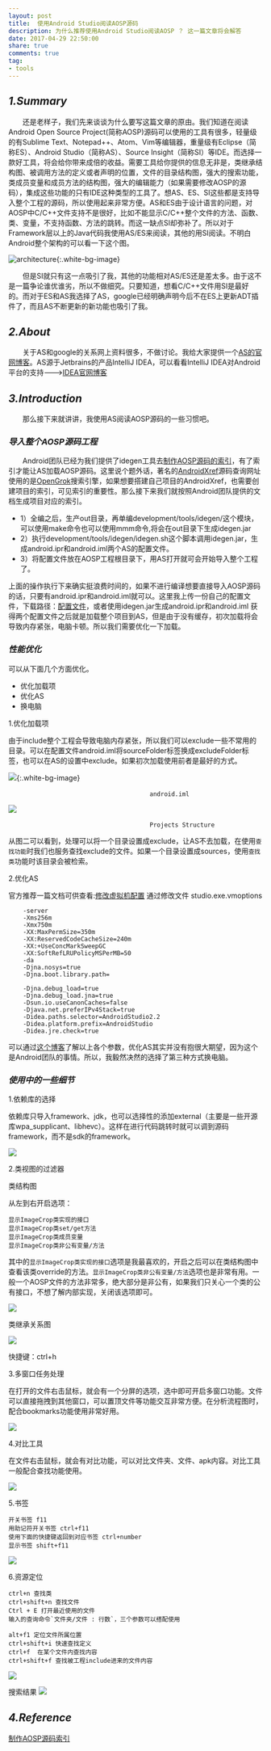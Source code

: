 ```yaml
---
layout: post
title:  使用Android Studio阅读AOSP源码
description: 为什么推荐使用Android Studio阅读AOSP ？ 这一篇文章将会解答
date: 2017-04-29 22:50:00
share: true
comments: true
tag:
- tools
---
```


## *1.Summary*
&emsp;&emsp;还是老样子，我们先来谈谈为什么要写这篇文章的原由。我们知道在阅读Android Open Source Project(简称AOSP)源码可以使用的工具有很多，轻量级的有Sublime Text、Notepad++、Atom、Vim等编辑器，重量级有Eclipse（简称ES）、Android Studio（简称AS）、Source Insight（简称SI）等IDE。而选择一款好工具，将会给你带来成倍的收益。需要工具给你提供的信息无非是，类继承结构图、被调用方法的定义或者声明的位置，文件的目录结构图，强大的搜索功能，类成员变量和成员方法的结构图，强大的编辑能力（如果需要修改AOSP的源码），集成这些功能的只有IDE这种类型的工具了。想AS、ES、SI这些都是支持导入整个工程的源码，所以使用起来非常方便。AS和ES由于设计语言的问题，对AOSP中C/C++文件支持不是很好，比如不能显示C/C++整个文件的方法、函数、类、变量，不支持函数、方法的跳转。而这一缺点SI却弥补了。所以对于Framework层以上的Java代码我使用AS/ES来阅读，其他的用SI阅读。不明白Android整个架构的可以看一下这个图。

![architecture]({{site.baseurl}}/asset/tools/2017-04-29-android_architecture.png){:.white-bg-image}

&emsp;&emsp;但是SI就只有这一点吸引了我，其他的功能相对AS/ES还是差太多。由于这不是一篇争论谁优谁劣，所以不做细究。只要知道，想看C/C++文件用SI是最好的。而对于ES和AS我选择了AS，google已经明确声明今后不在ES上更新ADT插件了，而且AS不断更新的新功能也吸引了我。

## *2.About*
&emsp;&emsp;关于AS和google的关系网上资料很多，不做讨论。我给大家提供一个[AS的官网博客](http://tools.android.com/recent)。AS源于Jetbrains的产品IntelliJ IDEA，可以看看IntelliJ IDEA对Android平台的支持--->[IDEA官网博客](https://www.jetbrains.com/help/idea/2017.1/android.html)

## *3.Introduction*
&emsp;&emsp;那么接下来就讲讲，我使用AS阅读AOSP源码的一些习惯吧。

### _导入整个AOSP源码工程_
&emsp;&emsp;Android团队已经为我们提供了idegen工具去[制作AOSP源码的索引](https://android.googlesource.com/platform/development/+/master/tools/idegen/README)，有了索引才能让AS加载AOSP源码。这里说个题外话，著名的[AndroidXref](http://androidxref.com/)源码查询网址使用的是[OpenGrok](http://opengrok.github.io/OpenGrok/)搜索引擎，如果想要搭建自己项目的AndroidXref，也需要创建项目的索引，可见索引的重要性。那么接下来我们就按照Android团队提供的文档生成项目对应的索引。

- 1）全编之后，生产out目录，再单编development/tools/idegen/这个模块，可以使用make命令也可以使用mmm命令,将会在out目录下生成idegen.jar
- 2）执行development/tools/idegen/idegen.sh这个脚本调用idegen.jar，生成android.ipr和android.iml两个AS的配置文件。
- 3）将配置文件放在AOSP工程根目录下，用AS打开就可会开始导入整个工程了。

上面的操作执行下来确实挺浪费时间的，如果不进行编译想要直接导入AOSP源码的话，只要有android.ipr和android.iml就可以。这里我上传一份自己的配置文件，下载路径：[配置文件]({{site.baseurl}}/asset/tools/configuration)，或者使用idegen.jar生成android.ipr和android.iml
获得两个配置文件之后就是加载整个项目到AS，但是由于没有缓存，初次加载将会导致内存紧张，电脑卡顿。所以我们需要优化一下加载。

### _性能优化_
可以从下面几个方面优化。

- 优化加载项
- 优化AS
- 换电脑

1.优化加载项

由于include整个工程会导致电脑内存紧张，所以我们可以exclude一些不常用的目录。可以在配置文件android.iml将sourceFolder标签换成excludeFolder标签，也可以在AS的设置中exclude。如果初次加载使用前者是最好的方式。

![]({{site.baseurl}}/asset/tools/2017-04-29-android_include_projects.png){:.white-bg-image}

&emsp;&emsp;&emsp;&emsp;&emsp;&emsp;&emsp;&emsp;&emsp;&emsp;&emsp;&emsp;&emsp;&emsp;&emsp;&emsp;&emsp;&emsp;&emsp;&emsp;`android.iml`

![]({{site.baseurl}}/asset/tools/2017-04-29-android_projects_structure.png)

&emsp;&emsp;&emsp;&emsp;&emsp;&emsp;&emsp;&emsp;&emsp;&emsp;&emsp;&emsp;&emsp;&emsp;&emsp;&emsp;&emsp;&emsp;&emsp;&emsp;`Projects Structure`

从图二可以看到，处理可以将一个目录设置成exclude，让AS不去加载，在使用`查找功能`时我们也服务查找exclude的文件。如果一个目录设置成sources，使用`查找类`功能时该目录会被检索。

2.优化AS

官方推荐一篇文档可供查看:[修改虚拟机配置](https://developer.android.com/studio/intro/studio-config.html)
通过修改文件 studio.exe.vmoptions

        -server
        -Xms256m
        -Xmx750m
        -XX:MaxPermSize=350m
        -XX:ReservedCodeCacheSize=240m
        -XX:+UseConcMarkSweepGC
        -XX:SoftRefLRUPolicyMSPerMB=50
        -da
        -Djna.nosys=true
        -Djna.boot.library.path=

        -Djna.debug_load=true
        -Djna.debug_load.jna=true
        -Dsun.io.useCanonCaches=false
        -Djava.net.preferIPv4Stack=true
        -Didea.paths.selector=AndroidStudio2.2
        -Didea.platform.prefix=AndroidStudio
        -Didea.jre.check=true

可以通过[这个博客](http://blog.csdn.net/xyxjn/article/details/46906909)了解以上各个参数，优化AS其实并没有抱很大期望，因为这个是Android团队的事情。所以，我毅然决然的选择了第三种方式换电脑。

### _使用中的一些细节_
1.依赖库的选择

依赖库只导入framework、jdk，也可以选择性的添加external（主要是一些开源库wpa_supplicant、libhevc）。这样在进行代码跳转时就可以调到源码framework，而不是sdk的framework。

![]({{site.baseurl}}/asset/tools/2017-04-29-android_projects_dependencies.png)

2.类视图的过滤器

类结构图

从左到右开启选项：

    显示ImageCrop类实现的接口
    显示ImageCrop类set/get方法
    显示ImageCrop类成员变量
    显示ImageCrop类非公有变量/方法

其中的`显示ImageCrop类实现的接口`选项是我最喜欢的，开启之后可以在类结构图中查看该类override的方法。`显示ImageCrop类非公有变量/方法`选项也是非常有用。一般一个AOSP文件的方法非常多，绝大部分是非公有，如果我们只关心一个类的公有接口，不想了解内部实现，关闭该选项即可。

![]({{site.baseurl}}/asset/tools/2017-04-29-android_classes_view.png)

类继承关系图

![]({{site.baseurl}}/asset/tools/2017-04-29-android_classes_hierarchy.png)

快捷键：ctrl+h


3.多窗口任务处理

在打开的文件右击鼠标，就会有一个分屏的选项，选中即可开启多窗口功能。文件可以直接拖拽到其他窗口，可以置顶文件等功能交互非常方便。在分析流程图时，配合bookmarks功能使用非常好用。

![]({{site.baseurl}}/asset/tools/2017-04-29-android_mutil_windows.png)

4.对比工具

在文件右击鼠标，就会有对比功能，可以对比文件夹、文件、apk内容。对比工具一般配合查找功能使用。

![]({{site.baseurl}}/asset/tools/2017-04-29-android_compare_tool.png)

5.书签

	开关书签 f11
	用助记符开关书签 ctrl+f11
	使用下面的快捷键返回到对应书签 ctrl+number
	显示书签 shift+f11

![]({{site.baseurl}}/asset/tools/2017-04-29-android_bookmarks.png)

6.资源定位

    ctrl+n 查找类
    ctrl+shift+n 查找文件
    Ctrl + E 打开最近使用的文件  
    输入的查询命令`文件夹/文件 : 行数`，三个参数可以搭配使用
    
    alt+f1 定位文件所属位置
    ctrl+shift+i 快速查找定义
    ctrl+f  在某个文件内查找内容
    ctrl+shift+f 查找被工程include进来的文件内容

![]({{site.baseurl}}/asset/tools/2017-04-29-android_find_all.png)

搜索结果
![]({{site.baseurl}}/asset/tools/2017-04-29-android_find_result.png)






## *4.Reference*
[制作AOSP源码索引](https://android.googlesource.com/platform/development/+/master/tools/idegen/README)